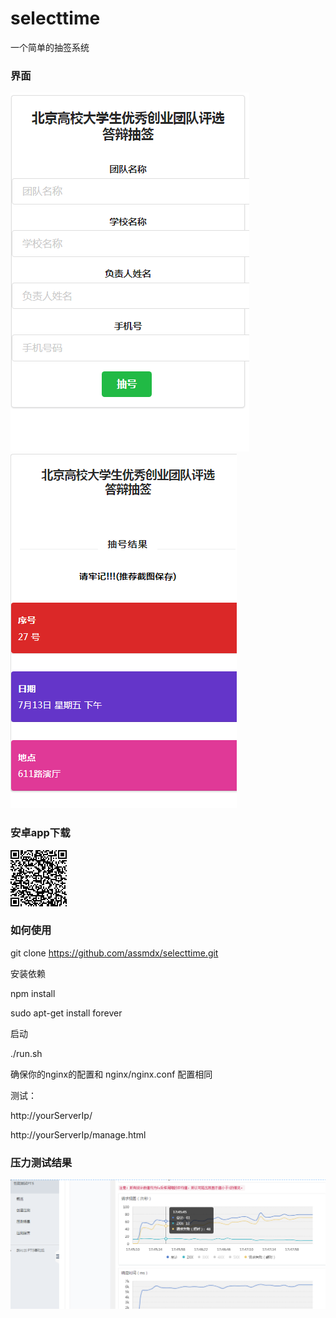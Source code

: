 ﻿# selecttime

  一个简单的抽签系统

### 界面
  ![page1.png](test/page1.png)
  ![page2.png](test/page2.png)

### 安卓app下载
  
![page2.png](test/page3.png)

### 如何使用

  git clone https://github.com/assmdx/selecttime.git

安装依赖

  npm install

  sudo apt-get install forever

启动

  ./run.sh

确保你的nginx的配置和 nginx/nginx.conf 配置相同

测试：

  http://yourServerIp/

  http://yourServerIp/manage.html

### 压力测试结果
  ![result.png](test/result.png)
